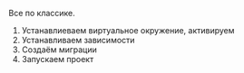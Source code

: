 Все по классике.

1. Устанавлиеваем виртуальное окружение, активируем
2. Устанавливаем зависимости
3. Создаём миграции
4. Запускаем проект
